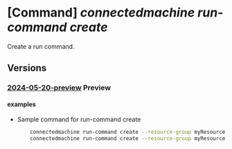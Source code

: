 # [Command] _connectedmachine run-command create_

Create a run command.

## Versions

### [2024-05-20-preview](/Resources/mgmt-plane/L3N1YnNjcmlwdGlvbnMve30vcmVzb3VyY2Vncm91cHMve30vcHJvdmlkZXJzL21pY3Jvc29mdC5oeWJyaWRjb21wdXRlL21hY2hpbmVzL3t9L3J1bmNvbW1hbmRzL3t9/2024-05-20-preview.xml) **Preview**

<!-- mgmt-plane /subscriptions/{}/resourcegroups/{}/providers/microsoft.hybridcompute/machines/{}/runcommands/{} 2024-05-20-preview -->

#### examples

- Sample command for run-command create
    ```bash
        connectedmachine run-command create --resource-group myResourceGroup --location "WestUS" --async false --parameters "[{"name":"param1","value":"value1"}]" --password "<runAsPassword>" --user "user1" --script "Write-Host Hello World!" --timeout 3600 --name myRunCommand --machine-name myMachine --subscription mySubscription
        connectedmachine run-command create --resource-group myResourceGroup --location "WestUS" --script "Write-Host Hello World!" --name myRunCommand --machine-name myMachine --output-uri "outputuri" --subscription mySubscription
    ```
